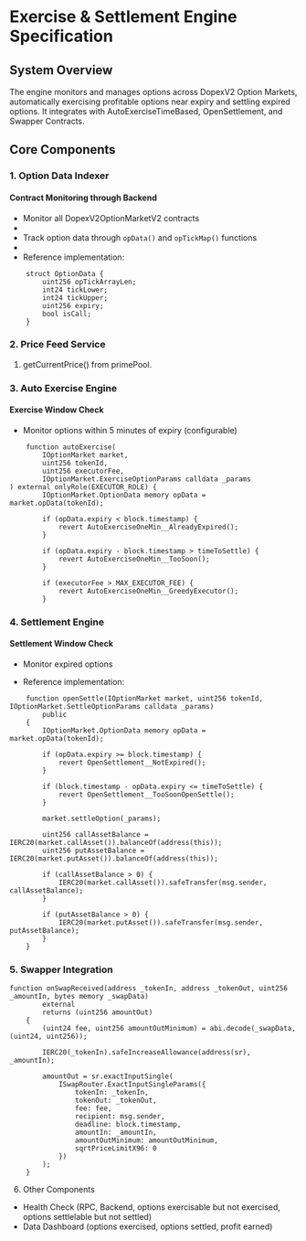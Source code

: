 # Exercise & Settlement Engine Specification

## System Overview

The engine monitors and manages options across DopexV2 Option Markets, automatically exercising profitable options near expiry and settling expired options. It integrates with AutoExerciseTimeBased, OpenSettlement, and Swapper Contracts.

## Core Components

### 1. Option Data Indexer

#### Contract Monitoring through Backend

- Monitor all DopexV2OptionMarketV2 contracts
-
- Track option data through `opData()` and `opTickMap()` functions
-
- Reference implementation:

```42:48:src/interfaces/IOptionMarket.sol
    struct OptionData {
        uint256 opTickArrayLen;
        int24 tickLower;
        int24 tickUpper;
        uint256 expiry;
        bool isCall;
    }
```

### 2. Price Feed Service

1. getCurrentPrice() from primePool.

### 3. Auto Exercise Engine

#### Exercise Window Check

- Monitor options within 5 minutes of expiry (configurable)

```
    function autoExercise(
        IOptionMarket market,
        uint256 tokenId,
        uint256 executorFee,
        IOptionMarket.ExerciseOptionParams calldata _params
) external onlyRole(EXECUTOR_ROLE) {
        IOptionMarket.OptionData memory opData = market.opData(tokenId);

        if (opData.expiry < block.timestamp) {
            revert AutoExerciseOneMin__AlreadyExpired();
        }

        if (opData.expiry - block.timestamp > timeToSettle) {
            revert AutoExerciseOneMin__TooSoon();
        }

        if (executorFee > MAX_EXECUTOR_FEE) {
            revert AutoExerciseOneMin__GreedyExecutor();
        }
```

### 4. Settlement Engine

#### Settlement Window Check

- Monitor expired options

- Reference implementation:

```28:53:src/periphery/OpenSettlement.sol
    function openSettle(IOptionMarket market, uint256 tokenId, IOptionMarket.SettleOptionParams calldata _params)
        public
    {
        IOptionMarket.OptionData memory opData = market.opData(tokenId);

        if (opData.expiry >= block.timestamp) {
            revert OpenSettlement__NotExpired();
        }

        if (block.timestamp - opData.expiry <= timeToSettle) {
            revert OpenSettlement__TooSoonOpenSettle();
        }

        market.settleOption(_params);

        uint256 callAssetBalance = IERC20(market.callAsset()).balanceOf(address(this));
        uint256 putAssetBalance = IERC20(market.putAsset()).balanceOf(address(this));

        if (callAssetBalance > 0) {
            IERC20(market.callAsset()).safeTransfer(msg.sender, callAssetBalance);
        }

        if (putAssetBalance > 0) {
            IERC20(market.putAsset()).safeTransfer(msg.sender, putAssetBalance);
        }
    }
```

### 5. Swapper Integration

```
function onSwapReceived(address _tokenIn, address _tokenOut, uint256 _amountIn, bytes memory _swapData)
        external
        returns (uint256 amountOut)
    {
        (uint24 fee, uint256 amountOutMinimum) = abi.decode(_swapData, (uint24, uint256));

        IERC20(_tokenIn).safeIncreaseAllowance(address(sr), _amountIn);

        amountOut = sr.exactInputSingle(
            ISwapRouter.ExactInputSingleParams({
                tokenIn: _tokenIn,
                tokenOut: _tokenOut,
                fee: fee,
                recipient: msg.sender,
                deadline: block.timestamp,
                amountIn: _amountIn,
                amountOutMinimum: amountOutMinimum,
                sqrtPriceLimitX96: 0
            })
        );
    }
```

6. Other Components

- Health Check (RPC, Backend, options exercisable but not exercised, options settlelable but not settled)
- Data Dashboard (options exercised, options settled, profit earned)
